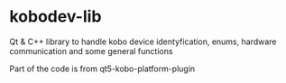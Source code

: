 # kobodev-lib
Qt & C++ library to handle kobo device identyfication, enums, hardware communication and some general functions

Part of the code is from qt5-kobo-platform-plugin
